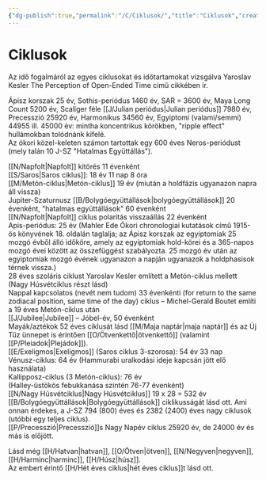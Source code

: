 ```yaml
---
{"dg-publish":true,"permalink":"/C/Ciklusok/","title":"Ciklusok","created":"2024-02-11T14:35","updated":"2024-10-25T16:19"}
---
```



# Ciklusok

Az idő fogalmáról az egyes ciklusokat és időtartamokat vizsgálva Yaroslav Kesler The Perception of Open-Ended Time című cikkében ír.  

Ápisz korszak 25 év, Sothis-periódus 1460 év, SAR = 3600 év, Maya Long Count 5200 év, Scaliger féle [[J/Julian periódus\|Julian periódus]] 7980 év, Precesszió 25920 év, Harmonikus 34560 év, Egyiptomi (valami/semmi) 44955 ill. 45000 év: mintha koncentrikus körökben, "ripple effect" hullámokban tolódnánk kifelé.  
Az ókori közel-keleten számon tartottak egy 600 éves Neros-periódust (mely talán 10 J-SZ "Hatalmas Együttállás").  

[[N/Napfolt\|Napfolt]] kitörés 11 évenként  
[[S/Saros\|Saros ciklus]]: 18 év 11 nap 8 óra  
[[M/Metón-ciklus\|Metón-ciklus]] 19 év (miután a holdfázis ugyanazon napra áll vissza)  
Jupiter-Szaturnusz [[B/Bolygóegyüttállások\|bolygóegyüttállások]] 20 évenként, "hatalmas együttállások" 60 évenként  
[[N/Napfolt\|Napfolt]] ciklus polaritás visszaállás 22 évenként  
Apis-periódus: 25 év (Mahler Ede Ókori chronologiai kutatások című 1915-ös könyvének 18. oldalán taglalja; az Ápisz korszak az egyiptomiak 25 mozgó évből álló időköre, amely az egyiptomiak hold-körei és a 365-napos mozgó évei között az összefüggést szabályozta. 25 mozgó év után az egyiptomiak mozgó évének ugyanazon a napján ugyanazok a holdphasisok térnek vissza.)  
28 éves szoláris ciklust Yaroslav Kesler említett a Metón-ciklus mellett (Nagy Húsvétciklus részt lásd)  
Nappal kapcsolatos (nevét nem tudom) 33 évenkénti (for return to the same zodiacal position, same time of the day) ciklus – Michel-Gerald Boutet említi a 19 éves Metón-ciklus után  
[[J/Jubilee\|Jubilee]] – Jóbel-év, 50 évenként  
Mayák/aztékok 52 éves ciklusát lásd [[M/Maja naptár\|maja naptár]] és az Új Tűz ünnepet is érintően [[O/Ötvenkettő\|ötvenkettő]] (valamint [[P/Pleiadok\|Plejádok]]).  
[[E/Exeligmos\|Exeligmos]] (Saros ciklus 3-szorosa): 54 év 33 nap  
Vénusz-ciklus: 64 év (Hammurabi uralkodási ideje kapcsán jött elő használata)  
Kallipposz-ciklus (3 Metón-ciklus): 76 év  
(Halley-üstökös febukkanása szintén 76-77 évenként)  
[[N/Nagy Húsvétciklus\|Nagy Húsvétciklus]] 19 x 28 = 532 év  
[[B/Bolygóegyüttállások\|Bolygóegyüttállások]] ciklikusságát lásd ott. Ami onnan érdekes, a J-SZ 794 (800) éves és 2382 (2400) éves nagy ciklusok (utóbbi egy teljes ciklus).  
[[P/Precesszió\|Precesszió]]s Nagy Napév ciklus 25920 év, de 24000 év és más is előjött.  

Lásd még [[H/Hatvan\|hatvan]], [[O/Ötven\|ötven]], [[N/Negyven\|negyven]], [[H/Harminc\|harminc]], [[H/Húsz\|húsz]].  
Az embert érintő [[H/Hét éves ciklus\|hét éves ciklus]]t lásd ott.  